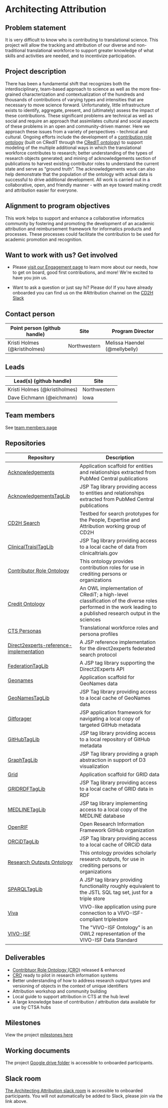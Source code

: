 # Architecting Attribution 

## Problem statement
It is very difficult to know who is contributing to translational science. This project will allow the tracking and attribution of our diverse and non-traditional translational workforce to support greater knowledge of what skills and activities are needed, and to incentivize participation.

## Project description
There has been a fundamental shift that recognizes both the interdisciplinary, team-based approach to science as well as the more fine-grained characterization and contextualization of the hundreds and thousands of contributions of varying types and intensities that are necessary to move science forward.  Unfortunately, little infrastructure exists to identify, aggregate, present, and (ultimately) assess the impact of these contributions. These significant problems are technical as well as social and require an approach that assimilates cultural and social aspects of these problems in an open and community-driven manner. Here we approach these issues from a variety of perspectives - technical and cultural. Ongoing efforts include  the development of a [contribution role ontology](https://github.com/data2health/contributor-role-ontology) (built on CRedIT through the [CRedIT ontology](https://github.com/data2health/credit-ontology)) to support modeling of the multiple additional ways in which the translational workforce contributes to research; better understanding of the types of research objects generated; and mining of acknowledgements section of publications to harvest existing contributor roles to understand the current state and serve as “ground truth”. The acknowledgements work can also help demonstrate that the population of the ontology with actual data is successful to drive additional development. All work is carried out in a collaborative, open, and friendly manner - with an eye toward making credit and attribution easier for everyone.

## Alignment to program objectives
This work helps to support and enhance a collaborative informatics community by fostering and promoting the development of an academic attribution and reimbursement framework for informatics products and processes. These processes could facilitate  the contribution to be used for academic promotion and recognition.

## Want to work with us? Get involved
* Please [visit our Engagement page](https://github.com/data2health/architecting_attribution/blob/master/engagement.md) to learn more about our needs, how to get on board, good first contributions, and more! We're excited to have you join us.

* Want to ask a question or just say hi? Please do! If you have already onboarded you can find us on the #Attribution channel on the [CD2H Slack](https://cd2h.slack.com/messages)

## Contact person

Point person (github handle) | Site | Program Director
----------|--------------|---------------
Kristi Holmes (@kristiholmes) | Northwestern | Melissa Haendel (@mellybelly)

## Leads  

Lead(s) (github handle) | Site
----------|--------------|
Kristi Holmes (@kristiholmes) | Northwestern
Dave Eichmann (@eichmann) | Iowa 

## Team members 

See [team members page](https://github.com/data2health/architecting_attribution/blob/master/team.md)

## Repositories
Repository | Description
----------|--------------|
[Acknowledgements](https://github.com/data2health/acknowledgments) | Application scaffold for entities and relationships extracted from PubMed Central publications
[AcknowledgementsTagLib](https://github.com/data2health/AcknowledgementsTagLib) | JSP Tag library providing access to entities and relationships extracted from PubMed Central publications
[CD2H Search](https://github.com/data2health/CD2H-search) | Testbed for search prototypes for the People, Expertise and Attribution working group of CD2H
 [ClinicalTraislTagLib](https://github.com/data2health/ClinicalTrialsTagLib) | JSP Tag library providing access to a local cache of data from clinicaltrials.gov
 [Contributor Role Ontology](https://github.com/data2health/contributor-role-ontology) | This ontology provides contribution roles for use in crediting persons or organizations
 [Credit Ontology](https://github.com/data2health/credit-ontology) | An OWL implementation of CRediT; a high-level classification of the diverse roles performed in the work leading to a published research output in the sciences
 [CTS Personas](https://github.com/data2health/CTS-Personas) | Translational workforce roles and persona profiles
 [Direct2experts-reference-implementation](https://github.com/data2health/direct2experts-reference-implementation) | A JSP reference implementation for the direct2experts federated search protocol
 [FederationTagLib](https://github.com/data2health/FederationTagLib) | A JSP tag library supporting the Direct2Experts API
 [Geonames](https://github.com/data2health/geonames) | Application scaffold for GeoNames data
 [GeoNamesTagLib](https://github.com/data2health/GeoNamesTagLib) | JSP Tag library providing access to a local cache of GeoNames data
 [Gitforager](https://github.com/data2health/gitforager) | JSP application framework for navigating a local copy of targeted GitHub metadata
 [GitHubTagLib](https://github.com/data2health/GitHubTagLib) | JSP tag library providing access to a local repository of GitHub metadata 
 [GraphTagLib](https://github.com/data2health/GraphTagLib) | JSP Tag library providing a graph abstraction in support of D3 visualization
 [Grid](https://github.com/data2health/grid) | Application scaffold for GRID data
 [GRIDRDFTagLib](https://github.com/data2health/GRIDRDFTagLib) | JSP Tag library providing access to a local cache of GRID data in RDF
 [MEDLINETagLib](https://github.com/data2health/MEDLINETagLib) | JSP tag library implementing access to a local copy of the MEDLINE database
 [OpenRIF](https://github.com/openrif) | Open Research Information Framework GitHub organization
 [ORCiDTagLib](https://github.com/data2health/ORCiDTagLib) | JSP Tag library providing access to a local cache of ORCiD data
 [Research Outputs Ontology](https://github.com/data2health/research-outputs-ontology) | This ontology provides scholarly research outputs, for use in crediting persons or organizations
 [SPARQLTagLib](https://github.com/data2health/SPARQLTagLib) | A JSP tag library providing functionality roughly equivalent to the JSTL SQL tag set, just for a triple store
 [Viva](https://github.com/data2health/viva) | VIVO-like application using pure connection to a VIVO-ISF-compliant triplestore
 [VIVO-ISF](https://github.com/openrif/vivo-isf-ontology) | The "VIVO-ISF Ontology" is an OWL2 representation of the VIVO-ISF Data Standard

## Deliverables
- [Contribtuor Role Ontology (CRO)](https://github.com/data2health/contributor-role-ontology) released & enhanced
- [CRO](https://github.com/data2health/contributor-role-ontology) ready to pilot in research information systems
- Better understanding of how to address research output types and versioning of objects in the context of unique identifiers
- Attribution workshop and community building
- Local guide to support attribution in CTS at the hub level
- A large knowledge base of contribution / attribution data available for use by CTSA hubs

## Milestones 

View the project [milestones here](https://github.com/data2health/architecting_attribution/milestones)

## Working documents
The project [Google drive folder](https://drive.google.com/drive/folders/1KYBGNq5VY-7366M9PFFbZCcY2sTgA-nh) is accessible to onboarded participants. 

## Slack room
[The Architecting Attribution slack room](https://cd2h.slack.com/messages/CE75A2EF3) is accessible to onboarded participants. You will not automatically be added to Slack, please join via the link above.

